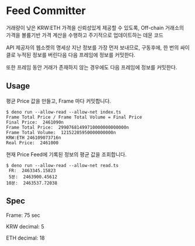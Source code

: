 # Feed Committer

거래량이 낮은 KRW:ETH 가격을 신뢰성있게 제공할 수 있도록, Off-chain 거래소의
가격을 볼륨기반 가격 계산을 수행하고 주기적으로 업데이트하는 데몬 코드

API 제공자의 웹소켓의 명세상 지난 정보를 가장 먼저 보내므로, 구동후에, 한 번의
싸이클로 누적된 정보를 버린다음 다음 프레임에 정보를 커밋한다.

또한 프레임 동안 거래가 존재하지 않는 경우에도 다음 프레임에 정보를 커밋한다.

## Usage

평균 Price 값을 만들고, Frame 마다 커밋합니다.

```
$ deno run --allow-read --allow-net index.ts
Frame Total Price / Frame Total Volume = Final Price
Final Price:  2461090n
Frame Total Price:  29907681499710000000000000n
Frame Total Volume:  12152205950000000000n
KRW:ETH 246109073716n
Real Price:  2461000
```

현재 Price Feed에 기록된 정보의 평균 값을 조회합니다.

```
$ deno run --allow-read --allow-net read.ts
 FR:  2463345.15823
 5분:  2463900.45612
10분:  2463537.72038
```

## Spec

Frame: 75 sec

KRW decimal: 5

ETH decimal: 18
